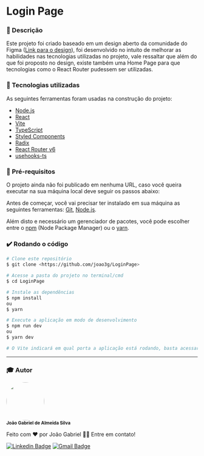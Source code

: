 # Login Page
### :rocket: Descrição

Este projeto foi criado baseado em um design aberto da comunidade do Figma ([Link para o design](https://www.figma.com/file/ikektc2YlJqRIirM0R0r2n/Login-Page-design-(Community)?node-id=0%3A1)), foi desenvolvido no intuito de melhorar as habilidades nas tecnologias utilizadas no projeto, vale ressaltar que além do que foi proposto no design, existe também uma Home Page para que tecnologias como o React Router pudessem ser utilizadas.

### :hammer: Tecnologias utilizadas

As seguintes ferramentas foram usadas na construção do projeto:

- [Node.js](https://nodejs.org/en/)
- [React](https://pt-br.reactjs.org/)
- [Vite](https://vitejs.dev/)
- [TypeScript](https://www.typescriptlang.org/)
- [Styled Components](https://styled-components.com/)
- [Radix](https://www.radix-ui.com/)
- [React Router v6](https://reactrouter.com/en/v6.3.0/getting-started/overview)
- [usehooks-ts](https://usehooks-ts.com/)

### :scroll: Pré-requisitos
O projeto ainda não foi publicado em nenhuma URL, caso você queira executar na sua máquina local deve seguir os passos abaixo:

Antes de começar, você vai precisar ter instalado em sua máquina as seguintes ferramentas:
[Git](https://git-scm.com), [Node.js](https://nodejs.org/en/).

Além disto e necessário um gerenciador de pacotes, você pode escolher entre o [npm](https://www.npmjs.com/) (Node Package Manager) ou o [yarn](https://yarnpkg.com/).

### :heavy_check_mark: Rodando o código

```bash
# Clone este repositório
$ git clone <https://github.com/joao3g/LoginPage>

# Acesse a pasta do projeto no terminal/cmd
$ cd LoginPage

# Instale as dependências
$ npm install
ou
$ yarn

# Execute a aplicação em modo de desenvolvimento
$ npm run dev
ou
$ yarn dev

# O Vite indicará em qual porta a aplicação está rodando, basta acessar o link que aparecera no seu terminal (algo como: http://localhost:5173)
```

---

### :mortar_board: Autor

 <img style="border-radius: 50%;" src="https://avatars.githubusercontent.com/u/26381283?v=4" width="100px;" alt=""/>
 <br />
 <sub><b>João Gabriel de Almeida Silva</b></sub>


Feito com ❤️ por João Gabriel 👋🏽 Entre em contato!

[![Linkedin Badge](https://img.shields.io/badge/-Joao_Gabriel-blue?style=flat-square&logo=Linkedin&logoColor=white&link=https://www.linkedin.com/in/joao-gab/)](https://www.linkedin.com/in/joao-gab/) 
[![Gmail Badge](https://img.shields.io/badge/-joao.almeida.gabriel2015@gmail.com-c14438?style=flat-square&logo=Gmail&logoColor=white&link=mailto:joao.almeida.gabriel2015@gmail.com)](mailto:joao.almeida.gabriel2015@gmail.com)

